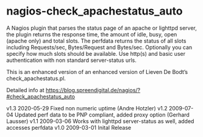 # nagios-check_apachestatus_auto

A Nagios plugin that parses the status page of an apache or lighttpd server, the plugin returns the response time, the amount of idle, busy, open (apache only) and total slots. 
The perfdata returns the status of all slots including Requests/sec, Bytes/Request and Bytes/sec. Optionally you can specify how much slots should be available. Use http(s) and basic user authentication with non standard server-status urls. 

This is an enhanced version of an enhanced version of Lieven De Bodt’s check_apachestatus.pl.

Detailed info at https://blog.spreendigital.de/nagios/?#check_apachestatus_auto


v1.3	2020-05-29	Fixed non numeric uptime (Andre Hotzler)
v1.2	2009-07-04	Updated perf data to be PNP compliant, added proxy option (Gerhard Lausser)
v1.1	2009-03-06	Works with lighttpd server-status as well, added accesses perfdata
v1.0	2009-03-01	Inital Release

